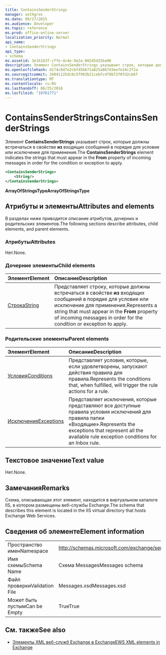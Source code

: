 ```yaml
---
title: ContainsSenderStrings
manager: sethgros
ms.date: 09/17/2015
ms.audience: Developer
ms.topic: reference
ms.prod: office-online-server
localization_priority: Normal
api_name:
- ContainsSenderStrings
api_type:
- schema
ms.assetid: 3e16163f-cffe-4c4e-9a2a-00245d25ba96
description: Элемент ContainsSenderStrings указывает строк, которые должны встречаться в свойства From входящих сообщений в порядке для условие или исключение для применения.
ms.openlocfilehash: d174c0d7e2cbfd5b671a825a867d3ee7e24c2f2a
ms.sourcegitcommit: 34041125dc8c5f993b21cebfc4f8b72f0fd2cb6f
ms.translationtype: MT
ms.contentlocale: ru-RU
ms.lasthandoff: 06/25/2018
ms.locfileid: "19761771"
---
```

# <a name="containssenderstrings"></a><span data-ttu-id="c9405-103">ContainsSenderStrings</span><span class="sxs-lookup"><span data-stu-id="c9405-103">ContainsSenderStrings</span></span>

<span data-ttu-id="c9405-104">Элемент **ContainsSenderStrings** указывает строк, которые должны встречаться в свойстве **из** входящих сообщений в порядке для условие или исключение для применения.</span><span class="sxs-lookup"><span data-stu-id="c9405-104">The **ContainsSenderStrings** element indicates the strings that must appear in the **From** property of incoming messages in order for the condition or exception to apply.</span></span> 
  
```XML
<ContainsSenderStrings>
    <String/>
</ContainsSenderStrings>
```

 <span data-ttu-id="c9405-105">**ArrayOfStringsType**</span><span class="sxs-lookup"><span data-stu-id="c9405-105">**ArrayOfStringsType**</span></span>
## <a name="attributes-and-elements"></a><span data-ttu-id="c9405-106">Атрибуты и элементы</span><span class="sxs-lookup"><span data-stu-id="c9405-106">Attributes and elements</span></span>

<span data-ttu-id="c9405-107">В разделах ниже приводится описание атрибутов, дочерних и родительских элементов.</span><span class="sxs-lookup"><span data-stu-id="c9405-107">The following sections describe attributes, child elements, and parent elements.</span></span>
  
### <a name="attributes"></a><span data-ttu-id="c9405-108">Атрибуты</span><span class="sxs-lookup"><span data-stu-id="c9405-108">Attributes</span></span>

<span data-ttu-id="c9405-109">Нет.</span><span class="sxs-lookup"><span data-stu-id="c9405-109">None.</span></span>
  
### <a name="child-elements"></a><span data-ttu-id="c9405-110">Дочерние элементы</span><span class="sxs-lookup"><span data-stu-id="c9405-110">Child elements</span></span>

|<span data-ttu-id="c9405-111">**Элемент**</span><span class="sxs-lookup"><span data-stu-id="c9405-111">**Element**</span></span>|<span data-ttu-id="c9405-112">**Описание**</span><span class="sxs-lookup"><span data-stu-id="c9405-112">**Description**</span></span>|
|:-----|:-----|
|[<span data-ttu-id="c9405-113">Строка</span><span class="sxs-lookup"><span data-stu-id="c9405-113">String</span></span>](string.md) <br/> |<span data-ttu-id="c9405-114">Представляет строку, которые должны встречаться в свойстве **из** входящих сообщений в порядке для условие или исключение для применения.</span><span class="sxs-lookup"><span data-stu-id="c9405-114">Represents a string that must appear in the **From** property of incoming messages in order for the condition or exception to apply.</span></span>  <br/> |
   
### <a name="parent-elements"></a><span data-ttu-id="c9405-115">Родительские элементы</span><span class="sxs-lookup"><span data-stu-id="c9405-115">Parent elements</span></span>

|<span data-ttu-id="c9405-116">**Элемент**</span><span class="sxs-lookup"><span data-stu-id="c9405-116">**Element**</span></span>|<span data-ttu-id="c9405-117">**Описание**</span><span class="sxs-lookup"><span data-stu-id="c9405-117">**Description**</span></span>|
|:-----|:-----|
|[<span data-ttu-id="c9405-118">Условия</span><span class="sxs-lookup"><span data-stu-id="c9405-118">Conditions</span></span>](conditions.md) <br/> |<span data-ttu-id="c9405-119">Представляет условия, которые, если удовлетворены, запускают действия правила для правила.</span><span class="sxs-lookup"><span data-stu-id="c9405-119">Represents the conditions that, when fulfilled, will trigger the rule actions for a rule.</span></span>  <br/> |
|[<span data-ttu-id="c9405-120">Исключения</span><span class="sxs-lookup"><span data-stu-id="c9405-120">Exceptions</span></span>](exceptions.md) <br/> |<span data-ttu-id="c9405-121">Представляет исключения, которые представляют все доступные правила условия исключений для правила папки «Входящие».</span><span class="sxs-lookup"><span data-stu-id="c9405-121">Represents the exceptions that represent all the available rule exception conditions for an Inbox rule.</span></span>  <br/> |
   
## <a name="text-value"></a><span data-ttu-id="c9405-122">Текстовое значение</span><span class="sxs-lookup"><span data-stu-id="c9405-122">Text value</span></span>

<span data-ttu-id="c9405-123">Нет.</span><span class="sxs-lookup"><span data-stu-id="c9405-123">None.</span></span>
  
## <a name="remarks"></a><span data-ttu-id="c9405-124">Замечания</span><span class="sxs-lookup"><span data-stu-id="c9405-124">Remarks</span></span>

<span data-ttu-id="c9405-125">Схема, описывающая этот элемент, находится в виртуальном каталоге IIS, в котором размещены веб-службы Exchange.</span><span class="sxs-lookup"><span data-stu-id="c9405-125">The schema that describes this element is located in the IIS virtual directory that hosts Exchange Web Services.</span></span>
  
## <a name="element-information"></a><span data-ttu-id="c9405-126">Сведения об элементе</span><span class="sxs-lookup"><span data-stu-id="c9405-126">Element information</span></span>

|||
|:-----|:-----|
|<span data-ttu-id="c9405-127">Пространство имен</span><span class="sxs-lookup"><span data-stu-id="c9405-127">Namespace</span></span>  <br/> |http://schemas.microsoft.com/exchange/services/2006/messages  <br/> |
|<span data-ttu-id="c9405-128">Имя схемы</span><span class="sxs-lookup"><span data-stu-id="c9405-128">Schema Name</span></span>  <br/> |<span data-ttu-id="c9405-129">Схема Messages</span><span class="sxs-lookup"><span data-stu-id="c9405-129">Messages schema</span></span>  <br/> |
|<span data-ttu-id="c9405-130">Файл проверки</span><span class="sxs-lookup"><span data-stu-id="c9405-130">Validation File</span></span>  <br/> |<span data-ttu-id="c9405-131">Messages.xsd</span><span class="sxs-lookup"><span data-stu-id="c9405-131">Messages.xsd</span></span>  <br/> |
|<span data-ttu-id="c9405-132">Может быть пустым</span><span class="sxs-lookup"><span data-stu-id="c9405-132">Can be Empty</span></span>  <br/> |<span data-ttu-id="c9405-133">True</span><span class="sxs-lookup"><span data-stu-id="c9405-133">True</span></span>  <br/> |
   
## <a name="see-also"></a><span data-ttu-id="c9405-134">См. также</span><span class="sxs-lookup"><span data-stu-id="c9405-134">See also</span></span>



- [<span data-ttu-id="c9405-135">Элементы XML веб-служб Exchange в Exchange</span><span class="sxs-lookup"><span data-stu-id="c9405-135">EWS XML elements in Exchange</span></span>](ews-xml-elements-in-exchange.md)

